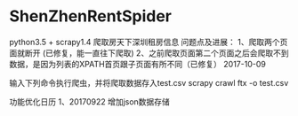 # ShenZhenRentSpider
python3.5 + scrapy1.4 爬取房天下深圳租房信息
问题点及进展：
1、爬取两个页面就断开 (已修复，能一直往下爬取)
2、之前爬取页面第二个页面之后会爬取不到数据，是因为列表的XPATH首页跟子页面有所不同（已修复） 2017-10-09

输入下列命令执行爬虫，并将爬取数据存入test.csv
scrapy crawl ftx -o test.csv

功能优化日历
1、20170922 增加json数据存储


